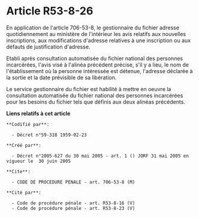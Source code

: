 # Article R53-8-26

En application de l'article 706-53-8, le gestionnaire du fichier adresse quotidiennement au ministère de l'intérieur les avis
relatifs aux nouvelles inscriptions, aux modifications d'adresse relatives à une inscription ou aux défauts de justification
d'adresse.

Etabli après consultation automatisée du fichier national des personnes incarcérées, l'avis visé à l'alinéa précédent
précise, s'il y a lieu, le nom de l'établissement où la personne intéressée est détenue, l'adresse déclarée à la sortie et la
date prévisible de sa libération.

Le service gestionnaire du fichier est habilité à mettre en oeuvre la consultation automatisée du fichier national des
personnes incarcérées pour les besoins du fichier tels que définis aux deux alinéas précédents.

**Liens relatifs à cet article**

	**Codifié par**:

	  - Décret n°59-318 1959-02-23

	**Créé par**:

	  - Décret n°2005-627 du 30 mai 2005 - art. 1 () JORF 31 mai 2005 en vigueur le  30 juin 2005

	**Cite**:

	  - CODE DE PROCEDURE PENALE - art. 706-53-8 (M)

	**Cité par**:

	  - Code de procédure pénale - art. R53-8-16 (V)
	  - Code de procédure pénale - art. R53-8-23 (V)
